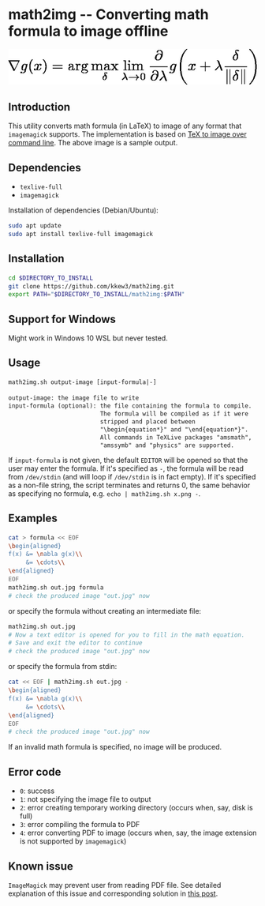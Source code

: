 # math2img -- Converting math formula to image offline

![sample-output](sample/out.jpg)

## Introduction

This utility converts math formula (in LaTeX) to image of any format that `imagemagick` supports. The implementation is based on [TeX to image over command line](https://tex.stackexchange.com/questions/34054/tex-to-image-over-command-line/34058#34058). The above image is a sample output.

## Dependencies

- `texlive-full`
- `imagemagick`

Installation of dependencies (Debian/Ubuntu):

```bash
sudo apt update
sudo apt install texlive-full imagemagick
```

## Installation

```bash
cd $DIRECTORY_TO_INSTALL
git clone https://github.com/kkew3/math2img.git
export PATH="$DIRECTORY_TO_INSTALL/math2img:$PATH"
```
## Support for Windows

Might work in Windows 10 WSL but never tested.


## Usage

	math2img.sh output-image [input-formula|-]
	
	output-image: the image file to write
	input-formula (optional): the file containing the formula to compile.
	                          The formula will be compiled as if it were
	                          stripped and placed between
	                          "\begin{equation*}" and "\end{equation*}".
	                          All commands in TeXLive packages "amsmath",
	                          "amssymb" and "physics" are supported.

If `input-formula` is not given, the default `EDITOR` will be opened so that
the user may enter the formula. If it's specified as `-`, the formula will be
read from `/dev/stdin` (and will loop if `/dev/stdin` is in fact empty). If
it's specified as a non-file string, the script terminates and returns 0, the
same behavior as specifying no formula, e.g. `echo | math2img.sh x.png -`.

## Examples

```bash
cat > formula << EOF
\begin{aligned}
f(x) &= \nabla g(x)\\
     &= \cdots\\
\end{aligned}
EOF
math2img.sh out.jpg formula
# check the produced image "out.jpg" now
```
or specify the formula without creating an intermediate file:

```bash
math2img.sh out.jpg
# Now a text editor is opened for you to fill in the math equation.
# Save and exit the editor to continue
# check the produced image "out.jpg" now
```

or specify the formula from stdin:

```bash
cat << EOF | math2img.sh out.jpg -
\begin{aligned}
f(x) &= \nabla g(x)\\
     &= \cdots\\
\end{aligned}
EOF
# check the produced image "out.jpg" now
```

If an invalid math formula is specified, no image will be produced.

## Error code

- `0`: success
- `1`: not specifying the image file to output
- `2`: error creating temporary working directory (occurs when, say, disk is full)
- `3`: error compiling the formula to PDF
- `4`: error converting PDF to image (occurs when, say, the image extension is not supported by `imagemagick`)


## Known issue

`ImageMagick` may prevent user from reading PDF file.
See detailed explanation of this issue and corresponding solution in [this post](https://stackoverflow.com/a/52661288).
